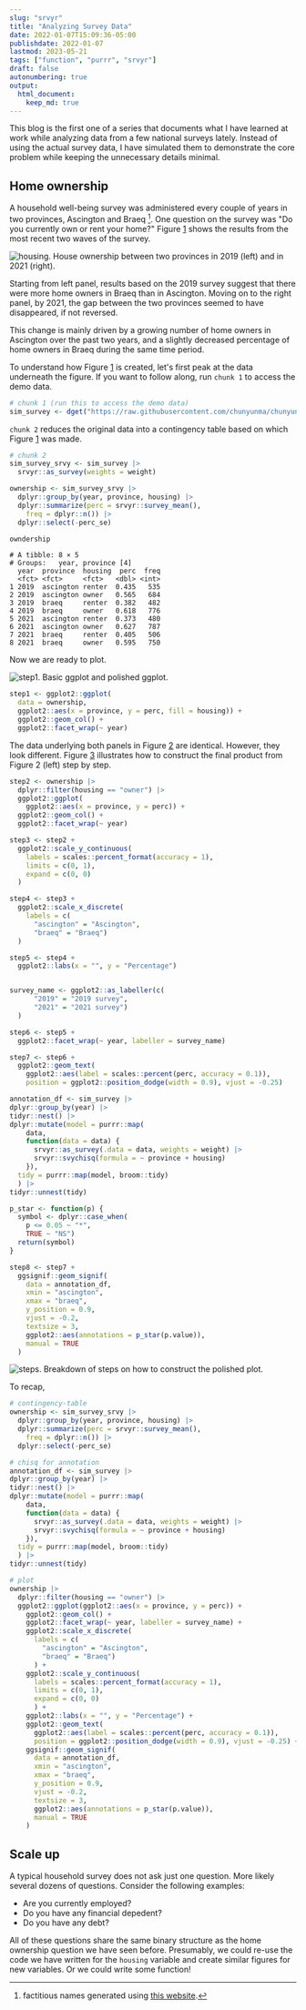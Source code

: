 ```yaml
---
slug: "srvyr"
title: "Analyzing Survey Data"
date: 2022-01-07T15:09:36-05:00 
publishdate: 2022-01-07
lastmod: 2023-05-21
tags: ["function", "purrr", "srvyr"]
draft: false
autonumbering: true
output:
  html_document:
    keep_md: true
---
```








This blog is the first one of a series that documents
what I have learned at work while analyzing data from a few national surveys lately.
Instead of using the actual survey data,
I have simulated them to demonstrate the core problem
while keeping the unnecessary details minimal.

## Home ownership

A household well-being survey was administered every couple of years
in two provinces, Ascington and Braeq [^1].
One question on the survey was "Do you currently own or rent your home?"
Figure [1](#housing-figure) shows the results from the most recent two waves of the survey.

[^1]: factitious names generated using 
[this website](https://www.fantasynamegenerators.com/country_names.php).













![housing. House ownership between two provinces in 2019 (left) and in 2021 (right).](viz-housing-1.png "Home owners.")

Starting from left panel, results based on the 2019 survey suggest that
there were more home owners in Braeq than in Ascington.
Moving on to the right panel, by 2021, the gap between the two provinces
seemed to have disappeared, if not reversed.
<!-- This change is mainly driven by an increased percentage of home owners -->
This change is mainly driven by a growing number of home owners
in Ascington over the past two years,
and a slightly decreased percentage of home owners in Braeq
during the same time period.
<!-- as indicated by the bottom two panels. -->

<!-- Remaining questions in this type of analysis: -->
<!-- when I split the data by `year` or `province`, -->
<!-- do I need to calculate new weights for each sub-sample? -->
<!-- I suppose I could also group data on `housing` 
and run a chisq on `year + province`. -->

To understand how Figure [1](#housing-figure) is created,
let's first peak at the data underneath the figure.
If you want to follow along, run `chunk 1` to access the demo data.




```r 
# chunk 1 (run this to access the demo data)
sim_survey <- dget("https://raw.githubusercontent.com/chunyunma/chunyunma-dot-me/main/static/txt/housing.txt")
```

`chunk 2` reduces the original data into a contingency table
based on which Figure [1](#housing-figure) was made.


```r 
# chunk 2
sim_survey_srvy <- sim_survey |>
  srvyr::as_survey(weights = weight)

ownership <- sim_survey_srvy |>
  dplyr::group_by(year, province, housing) |>
  dplyr::summarize(perc = srvyr::survey_mean(),
    freq = dplyr::n()) |>
  dplyr::select(-perc_se)

owndership
```


```
# A tibble: 8 × 5
# Groups:   year, province [4]
  year  province  housing  perc  freq
  <fct> <fct>     <fct>   <dbl> <int>
1 2019  ascington renter  0.435   535
2 2019  ascington owner   0.565   684
3 2019  braeq     renter  0.382   482
4 2019  braeq     owner   0.618   776
5 2021  ascington renter  0.373   480
6 2021  ascington owner   0.627   787
7 2021  braeq     renter  0.405   506
8 2021  braeq     owner   0.595   750
```

<!-- Re-arranging it in a more classic view of contingency table in Table x. -->
Now we are ready to plot.

![step1. Basic ggplot and polished ggplot.](housing-step1-1.png "Home owners.")


```r 
step1 <- ggplot2::ggplot(
  data = ownership,
  ggplot2::aes(x = province, y = perc, fill = housing)) +
  ggplot2::geom_col() +
  ggplot2::facet_wrap(~ year)
```

The data underlying both panels in Figure [2](#step1-figure) are identical.
However, they look different.
Figure [3](#steps-figure) illustrates how to construct the final product from Figure 2 (left)
step by step.




```r 
step2 <- ownership |>
  dplyr::filter(housing == "owner") |>
  ggplot2::ggplot(
    ggplot2::aes(x = province, y = perc)) +
  ggplot2::geom_col() +
  ggplot2::facet_wrap(~ year)

step3 <- step2 +
  ggplot2::scale_y_continuous(
    labels = scales::percent_format(accuracy = 1),
    limits = c(0, 1),
    expand = c(0, 0)
  )

step4 <- step3 +
  ggplot2::scale_x_discrete(
    labels = c(
      "ascington" = "Ascington",
      "braeq" = "Braeq")
  )

step5 <- step4 +
  ggplot2::labs(x = "", y = "Percentage")


survey_name <- ggplot2::as_labeller(c(
      "2019" = "2019 survey",
      "2021" = "2021 survey")
  )

step6 <- step5 +
  ggplot2::facet_wrap(~ year, labeller = survey_name)

step7 <- step6 +
  ggplot2::geom_text(
    ggplot2::aes(label = scales::percent(perc, accuracy = 0.1)),
    position = ggplot2::position_dodge(width = 0.9), vjust = -0.25)

annotation_df <- sim_survey |>
dplyr::group_by(year) |>
tidyr::nest() |>
dplyr::mutate(model = purrr::map(
    data,
    function(data = data) {
      srvyr::as_survey(.data = data, weights = weight) |>
      srvyr::svychisq(formula = ~ province + housing)
    }),
  tidy = purrr::map(model, broom::tidy)
  ) |>
tidyr::unnest(tidy)

p_star <- function(p) {
  symbol <- dplyr::case_when(
    p <= 0.05 ~ "*",
    TRUE ~ "NS")
  return(symbol)
}

step8 <- step7 +
  ggsignif::geom_signif(
    data = annotation_df,
    xmin = "ascington",
    xmax = "braeq",
    y_position = 0.9,
    vjust = -0.2,
    textsize = 3,
    ggplot2::aes(annotations = p_star(p.value)),
    manual = TRUE
  )
```

![steps. Breakdown of steps on how to construct the polished plot.](housing-viz-steps-1.png "Step-by-step demonstration of how to construct a plot.")

To recap, 

```r 
# contingency-table
ownership <- sim_survey_srvy |>
  dplyr::group_by(year, province, housing) |>
  dplyr::summarize(perc = srvyr::survey_mean(),
    freq = dplyr::n()) |>
  dplyr::select(-perc_se)

# chisq for annotation
annotation_df <- sim_survey |>
dplyr::group_by(year) |>
tidyr::nest() |>
dplyr::mutate(model = purrr::map(
    data,
    function(data = data) {
      srvyr::as_survey(.data = data, weights = weight) |>
      srvyr::svychisq(formula = ~ province + housing)
    }),
  tidy = purrr::map(model, broom::tidy)
  ) |>
tidyr::unnest(tidy)

# plot
ownership |>
  dplyr::filter(housing == "owner") |>
  ggplot2::ggplot(ggplot2::aes(x = province, y = perc)) +
    ggplot2::geom_col() +
    ggplot2::facet_wrap(~ year, labeller = survey_name) +
    ggplot2::scale_x_discrete(
      labels = c(
        "ascington" = "Ascington",
        "braeq" = "Braeq")
      ) +
    ggplot2::scale_y_continuous(
      labels = scales::percent_format(accuracy = 1),
      limits = c(0, 1),
      expand = c(0, 0)
      ) +
    ggplot2::labs(x = "", y = "Percentage") +
    ggplot2::geom_text(
      ggplot2::aes(label = scales::percent(perc, accuracy = 0.1)),
      position = ggplot2::position_dodge(width = 0.9), vjust = -0.25) +
    ggsignif::geom_signif(
      data = annotation_df,
      xmin = "ascington",
      xmax = "braeq",
      y_position = 0.9,
      vjust = -0.2,
      textsize = 3,
      ggplot2::aes(annotations = p_star(p.value)),
      manual = TRUE
    )
```

## Scale up

A typical household survey does not ask just one question.
More likely several dozens of questions.
Consider the following examples:

- Are you currently employed?
- Do you have any financial depedent?
- Do you have any debt?

All of these questions share the same binary structure
as the home ownership question we have seen before.
Presumably, we could re-use the code we have written for the `housing` variable
and create similar figures for new variables.
Or we could write some function!

<!-- You should consider writing a function -->
<!-- whenever you’ve copied and pasted a block of code more than twice -->



